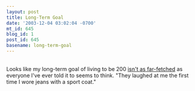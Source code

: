 ```yaml
---
layout: post
title: Long-Term Goal
date: '2003-12-04 03:02:04 -0700'
mt_id: 645
blog_id: 1
post_id: 645
basename: long-term-goal
---
```

<br />Looks like my long-term goal of living to be 200 <a href="http://www.techcentralstation.com/120203E.html">isn't as far-fetched</a> as everyone I've ever told it to seems to think. "They laughed at me the first time I wore jeans with a sport coat."<br /><br /><br />

